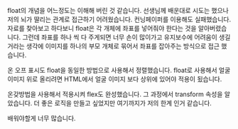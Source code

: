 float의 개념을 어느정도는 이해해 버린 것 같습니다.
선생님께 배운대로 시도는 했으나 저의 뇌가 딸리는 관계로 접근하기 어려웠습니다.
컨닝페이퍼를 이용해도 실패했습니다.
자료를 찾아보고 하다보니 float은 각 개체에 좌표를 넣어줘야 한다는 것을 알아버렸습니다.
그런데 좌표를 하나 씩 다 주게되면 너무 손이 많이가고 유지보수에 어려움이 생길거라는 생각에 이미지를 하나의 부모 개체로 묶어서 좌표를 잡아주는 방식으로 접근 했습니다.

온 오프 표시도 float을 동일한 방법으로 사용해서 정렬했습니다.
float로 사용해서 얼굴 이미지 위로 올리려면 HTML에서 얼굴 이미지 보다 상위에 있어야 적용이 됬습니다.

온갖방법을 사용해서 적용시켜 flex도 완성했습니다. 그 과정에서 transform 속성을 알았습니다.
더 좋은 로직을 만들고 싶었지만 여기까지가 저의 한계 인거 같습니다.

배워야할게 너무 많습니다. 